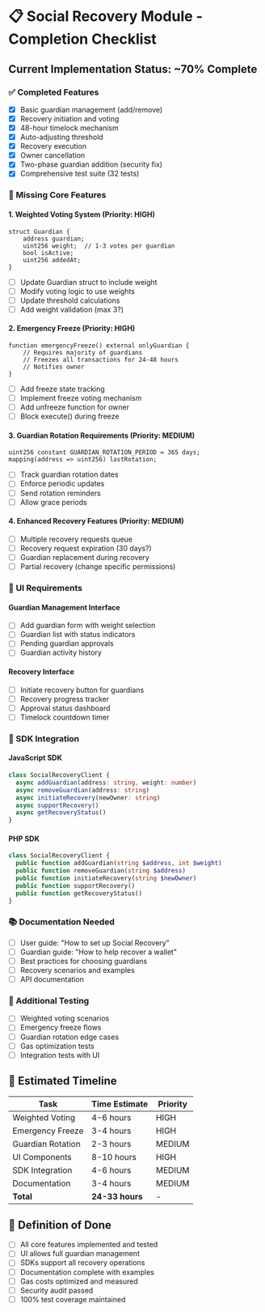 # 📋 Social Recovery Module - Completion Checklist

## Current Implementation Status: **~70% Complete**

### ✅ Completed Features
- [x] Basic guardian management (add/remove)
- [x] Recovery initiation and voting
- [x] 48-hour timelock mechanism
- [x] Auto-adjusting threshold
- [x] Recovery execution
- [x] Owner cancellation
- [x] Two-phase guardian addition (security fix)
- [x] Comprehensive test suite (32 tests)

### 🚧 Missing Core Features

#### 1. **Weighted Voting System** (Priority: HIGH)
```solidity
struct Guardian {
    address guardian;
    uint256 weight;  // 1-3 votes per guardian
    bool isActive;
    uint256 addedAt;
}
```
- [ ] Update Guardian struct to include weight
- [ ] Modify voting logic to use weights
- [ ] Update threshold calculations
- [ ] Add weight validation (max 3?)

#### 2. **Emergency Freeze** (Priority: HIGH)
```solidity
function emergencyFreeze() external onlyGuardian {
    // Requires majority of guardians
    // Freezes all transactions for 24-48 hours
    // Notifies owner
}
```
- [ ] Add freeze state tracking
- [ ] Implement freeze voting mechanism
- [ ] Add unfreeze function for owner
- [ ] Block execute() during freeze

#### 3. **Guardian Rotation Requirements** (Priority: MEDIUM)
```solidity
uint256 constant GUARDIAN_ROTATION_PERIOD = 365 days;
mapping(address => uint256) lastRotation;
```
- [ ] Track guardian rotation dates
- [ ] Enforce periodic updates
- [ ] Send rotation reminders
- [ ] Allow grace periods

#### 4. **Enhanced Recovery Features** (Priority: MEDIUM)
- [ ] Multiple recovery requests queue
- [ ] Recovery request expiration (30 days?)
- [ ] Guardian replacement during recovery
- [ ] Partial recovery (change specific permissions)

### 🎨 UI Requirements

#### Guardian Management Interface
- [ ] Add guardian form with weight selection
- [ ] Guardian list with status indicators
- [ ] Pending guardian approvals
- [ ] Guardian activity history

#### Recovery Interface
- [ ] Initiate recovery button for guardians
- [ ] Recovery progress tracker
- [ ] Approval status dashboard
- [ ] Timelock countdown timer

### 🔧 SDK Integration

#### JavaScript SDK
```typescript
class SocialRecoveryClient {
  async addGuardian(address: string, weight: number)
  async removeGuardian(address: string)
  async initiateRecovery(newOwner: string)
  async supportRecovery()
  async getRecoveryStatus()
}
```

#### PHP SDK
```php
class SocialRecoveryClient {
  public function addGuardian(string $address, int $weight)
  public function removeGuardian(string $address)
  public function initiateRecovery(string $newOwner)
  public function supportRecovery()
  public function getRecoveryStatus()
}
```

### 📚 Documentation Needed
- [ ] User guide: "How to set up Social Recovery"
- [ ] Guardian guide: "How to help recover a wallet"
- [ ] Best practices for choosing guardians
- [ ] Recovery scenarios and examples
- [ ] API documentation

### 🧪 Additional Testing
- [ ] Weighted voting scenarios
- [ ] Emergency freeze flows
- [ ] Guardian rotation edge cases
- [ ] Gas optimization tests
- [ ] Integration tests with UI

## 📅 Estimated Timeline

| Task | Time Estimate | Priority |
|------|--------------|----------|
| Weighted Voting | 4-6 hours | HIGH |
| Emergency Freeze | 3-4 hours | HIGH |
| Guardian Rotation | 2-3 hours | MEDIUM |
| UI Components | 8-10 hours | HIGH |
| SDK Integration | 4-6 hours | MEDIUM |
| Documentation | 3-4 hours | MEDIUM |
| **Total** | **24-33 hours** | - |

## 🎯 Definition of Done
- [ ] All core features implemented and tested
- [ ] UI allows full guardian management
- [ ] SDKs support all recovery operations
- [ ] Documentation complete with examples
- [ ] Gas costs optimized and measured
- [ ] Security audit passed
- [ ] 100% test coverage maintained
